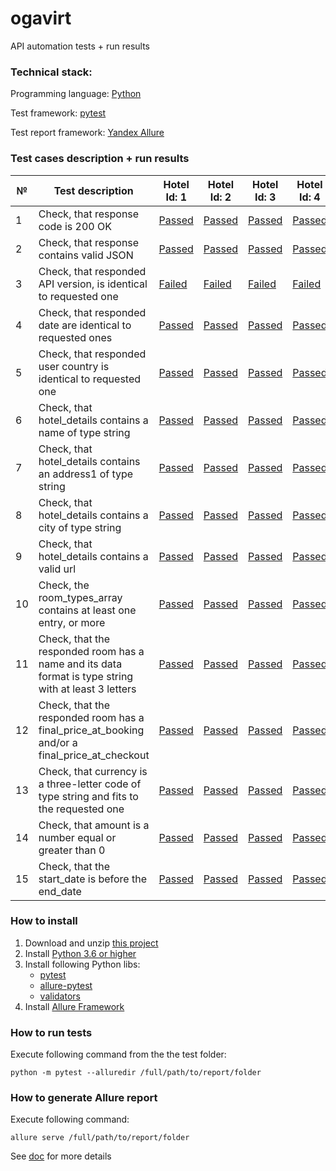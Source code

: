 # ogavirt
API automation tests + run results

### Technical stack:
Programming language: [Python](https://www.python.org/)

Test framework: [pytest](https://docs.pytest.org/en/latest/)

Test report framework: [Yandex Allure](http://allure.qatools.ru/)


### Test cases description + run results

№  | Test description                                                                                    | Hotel Id: 1 | Hotel Id: 2 | Hotel Id: 3 | Hotel Id: 4 
---|------------------------------------------------------------------------------------------------------|-------------|-------------|-------------|------------
1  | Check, that response code is 200 OK                                                                  | [Passed](https://raw.githack.com/alderven/ogavirt/master/allure-report/index.html#suites/32a50fc77e91b1dba530529ef8521191/286cd1c237704093/) | [Passed](https://raw.githack.com/alderven/ogavirt/master/allure-report/index.html#suites/32a50fc77e91b1dba530529ef8521191/47439ea538517277/) | [Passed](https://raw.githack.com/alderven/ogavirt/master/allure-report/index.html#suites/32a50fc77e91b1dba530529ef8521191/1a73b80948980896/) | [Passed](https://raw.githack.com/alderven/ogavirt/master/allure-report/index.html#suites/32a50fc77e91b1dba530529ef8521191/41f2f19e8a84d801/)
2  | Check, that response contains valid JSON                                                             | [Passed](https://raw.githack.com/alderven/ogavirt/master/allure-report/index.html#suites/32a50fc77e91b1dba530529ef8521191/2681308218dd1500/) | [Passed](https://raw.githack.com/alderven/ogavirt/master/allure-report/index.html#suites/32a50fc77e91b1dba530529ef8521191/5c7745227a3430ca/) | [Passed](https://raw.githack.com/alderven/ogavirt/master/allure-report/index.html#suites/32a50fc77e91b1dba530529ef8521191/422cad6cb45afd2c/) | [Passed](https://raw.githack.com/alderven/ogavirt/master/allure-report/index.html#suites/32a50fc77e91b1dba530529ef8521191/c6eb87a696f2ac5d/)
3  | Check, that responded API version, is identical to requested one                                     | [Failed](https://raw.githack.com/alderven/ogavirt/master/allure-report/index.html#suites/32a50fc77e91b1dba530529ef8521191/f3729ae95eb488c7/) | [Failed](https://raw.githack.com/alderven/ogavirt/master/allure-report/index.html#suites/32a50fc77e91b1dba530529ef8521191/6a3c31a0bc625ce/) | [Failed](https://raw.githack.com/alderven/ogavirt/master/allure-report/index.html#suites/32a50fc77e91b1dba530529ef8521191/741c1da53793db52/) | [Failed](https://raw.githack.com/alderven/ogavirt/master/allure-report/index.html#suites/32a50fc77e91b1dba530529ef8521191/c4c3882003477bef/)
4  | Check, that responded date are identical to requested ones                                           | [Passed](https://raw.githack.com/alderven/ogavirt/master/allure-report/index.html#suites/32a50fc77e91b1dba530529ef8521191/50b9b2a9a8af6582/) | [Passed](https://raw.githack.com/alderven/ogavirt/master/allure-report/index.html#suites/32a50fc77e91b1dba530529ef8521191/736f422b5308024e/) | [Passed](https://raw.githack.com/alderven/ogavirt/master/allure-report/index.html#suites/32a50fc77e91b1dba530529ef8521191/a9545c46c44b41f1/) | [Passed](https://raw.githack.com/alderven/ogavirt/master/allure-report/index.html#suites/32a50fc77e91b1dba530529ef8521191/937c8201f3b38a88/)
5  | Check, that responded user country is identical to requested one                                     | [Passed](https://raw.githack.com/alderven/ogavirt/master/allure-report/index.html#suites/32a50fc77e91b1dba530529ef8521191/87fc99d1afcf9d0f/) | [Passed](https://raw.githack.com/alderven/ogavirt/master/allure-report/index.html#suites/32a50fc77e91b1dba530529ef8521191/c40320fe60a33e7b/) | [Passed](https://raw.githack.com/alderven/ogavirt/master/allure-report/index.html#suites/32a50fc77e91b1dba530529ef8521191/eaac7d3f990d8a99/) | [Passed](https://raw.githack.com/alderven/ogavirt/master/allure-report/index.html#suites/32a50fc77e91b1dba530529ef8521191/654a1709c556fe5a/)
6  | Check, that hotel_details contains a name of type string                                             | [Passed](https://raw.githack.com/alderven/ogavirt/master/allure-report/index.html#suites/32a50fc77e91b1dba530529ef8521191/832bf57dc64d7f77/) | [Passed](https://raw.githack.com/alderven/ogavirt/master/allure-report/index.html#suites/32a50fc77e91b1dba530529ef8521191/65bb2577782a65ad/) | [Passed](https://raw.githack.com/alderven/ogavirt/master/allure-report/index.html#suites/32a50fc77e91b1dba530529ef8521191/a6f86c5842b3ebc1/) | [Passed](https://raw.githack.com/alderven/ogavirt/master/allure-report/index.html#suites/32a50fc77e91b1dba530529ef8521191/1f5ecf5cc800770d/)
7  | Check, that hotel_details contains an address1 of type string                                        | [Passed](https://raw.githack.com/alderven/ogavirt/master/allure-report/index.html#suites/32a50fc77e91b1dba530529ef8521191/bf55140a6f81eef/) | [Passed](https://raw.githack.com/alderven/ogavirt/master/allure-report/index.html#suites/32a50fc77e91b1dba530529ef8521191/5ac5f89a65023aa0/) | [Passed](https://raw.githack.com/alderven/ogavirt/master/allure-report/index.html#suites/32a50fc77e91b1dba530529ef8521191/1bf5791874f729ee/) | [Passed](https://raw.githack.com/alderven/ogavirt/master/allure-report/index.html#suites/32a50fc77e91b1dba530529ef8521191/1cd213d4b770824b/)
8  | Check, that hotel_details contains a city of type string                                             | [Passed](https://raw.githack.com/alderven/ogavirt/master/allure-report/index.html#suites/32a50fc77e91b1dba530529ef8521191/5c76675adb80c177/) | [Passed](https://raw.githack.com/alderven/ogavirt/master/allure-report/index.html#suites/32a50fc77e91b1dba530529ef8521191/b48447766858b0a4/) | [Passed](https://raw.githack.com/alderven/ogavirt/master/allure-report/index.html#suites/32a50fc77e91b1dba530529ef8521191/261a58b1eb4034ad/) | [Passed](https://raw.githack.com/alderven/ogavirt/master/allure-report/index.html#suites/32a50fc77e91b1dba530529ef8521191/d0450de8f7d072ba/)
9  | Check, that hotel_details contains a valid url                                                       | [Passed](https://raw.githack.com/alderven/ogavirt/master/allure-report/index.html#suites/32a50fc77e91b1dba530529ef8521191/bc695fe4daac49e3/) | [Passed](https://raw.githack.com/alderven/ogavirt/master/allure-report/index.html#suites/32a50fc77e91b1dba530529ef8521191/3e4daa6c066b5288/) | [Passed](https://raw.githack.com/alderven/ogavirt/master/allure-report/index.html#suites/32a50fc77e91b1dba530529ef8521191/b825d0034c57b3bf/) | [Passed](https://raw.githack.com/alderven/ogavirt/master/allure-report/index.html#suites/32a50fc77e91b1dba530529ef8521191/a363154c1e2724f5/)
10 | Check, the room_types_array contains at least one entry, or more                                     | [Passed](https://raw.githack.com/alderven/ogavirt/master/allure-report/index.html#suites/32a50fc77e91b1dba530529ef8521191/c1503b7652ae8f1/) | [Passed](https://raw.githack.com/alderven/ogavirt/master/allure-report/index.html#suites/32a50fc77e91b1dba530529ef8521191/832f4670f06a420d/) | [Passed](https://raw.githack.com/alderven/ogavirt/master/allure-report/index.html#suites/32a50fc77e91b1dba530529ef8521191/9639b3756db1ffac/) | [Passed](https://raw.githack.com/alderven/ogavirt/master/allure-report/index.html#suites/32a50fc77e91b1dba530529ef8521191/d877dd5e3f3f1081/)
11 | Check, that the responded room has a name and its data format is type string with at least 3 letters | [Passed](https://raw.githack.com/alderven/ogavirt/master/allure-report/index.html#suites/32a50fc77e91b1dba530529ef8521191/85305f4fba41389c/) | [Passed](https://raw.githack.com/alderven/ogavirt/master/allure-report/index.html#suites/32a50fc77e91b1dba530529ef8521191/cdea003accbe8508/) | [Passed](https://raw.githack.com/alderven/ogavirt/master/allure-report/index.html#suites/32a50fc77e91b1dba530529ef8521191/11535149822b75b5/) | [Passed](https://raw.githack.com/alderven/ogavirt/master/allure-report/index.html#suites/32a50fc77e91b1dba530529ef8521191/6eb4bf5f894c7a5/)
12 | Check, that the responded room has a final_price_at_booking and/or a final_price_at_checkout         | [Passed](https://raw.githack.com/alderven/ogavirt/master/allure-report/index.html#suites/32a50fc77e91b1dba530529ef8521191/e0d63b24532b225c/) | [Passed](https://raw.githack.com/alderven/ogavirt/master/allure-report/index.html#suites/32a50fc77e91b1dba530529ef8521191/e19eb14465ea0eb0/) | [Passed](https://raw.githack.com/alderven/ogavirt/master/allure-report/index.html#suites/32a50fc77e91b1dba530529ef8521191/67ea341e0f85f8d/) | [Passed](https://raw.githack.com/alderven/ogavirt/master/allure-report/index.html#suites/32a50fc77e91b1dba530529ef8521191/46e74942c4f8bb49/)
13 | Check, that currency is a three-letter code of type string and fits to the requested one             | [Passed](https://raw.githack.com/alderven/ogavirt/master/allure-report/index.html#suites/32a50fc77e91b1dba530529ef8521191/cd86ea5f59a8d741/) | [Passed](https://raw.githack.com/alderven/ogavirt/master/allure-report/index.html#suites/32a50fc77e91b1dba530529ef8521191/783a7b6f246088b9/) | [Passed](https://raw.githack.com/alderven/ogavirt/master/allure-report/index.html#suites/32a50fc77e91b1dba530529ef8521191/99d272b6faa89117/) | [Passed](https://raw.githack.com/alderven/ogavirt/master/allure-report/index.html#suites/32a50fc77e91b1dba530529ef8521191/4d7e0d9a67d6c449/)
14 | Check, that amount is a number equal or greater than 0                                               | [Passed](https://raw.githack.com/alderven/ogavirt/master/allure-report/index.html#suites/32a50fc77e91b1dba530529ef8521191/52af39d4147c8051/) | [Passed](https://raw.githack.com/alderven/ogavirt/master/allure-report/index.html#suites/32a50fc77e91b1dba530529ef8521191/98a4fe8393eab099/) | [Passed](https://raw.githack.com/alderven/ogavirt/master/allure-report/index.html#suites/32a50fc77e91b1dba530529ef8521191/a463215a6af6b789/) | [Passed](https://raw.githack.com/alderven/ogavirt/master/allure-report/index.html#suites/32a50fc77e91b1dba530529ef8521191/f59c98d5a96005d4/)
15 | Check, that the start_date is before the end_date                                                    | [Passed](https://raw.githack.com/alderven/ogavirt/master/allure-report/index.html#suites/32a50fc77e91b1dba530529ef8521191/d09000eeff2427e4/) | [Passed](https://raw.githack.com/alderven/ogavirt/master/allure-report/index.html#suites/32a50fc77e91b1dba530529ef8521191/4af96614cc81ab01/) | [Passed](https://raw.githack.com/alderven/ogavirt/master/allure-report/index.html#suites/32a50fc77e91b1dba530529ef8521191/a67149482b2fe4f6/) | [Passed](https://raw.githack.com/alderven/ogavirt/master/allure-report/index.html#suites/32a50fc77e91b1dba530529ef8521191/d00d71acb512a044/)
### How to install
1. Download and unzip [this project](https://github.com/alderven/ogavirt/archive/master.zip)
1. Install [Python 3.6 or higher](https://www.python.org/downloads/)
1. Install following Python libs:
   * [pytest](https://docs.pytest.org/en/latest/)
   * [allure-pytest](https://pypi.python.org/pypi/allure-pytest)
   * [validators](https://validators.readthedocs.io/en/latest/)
1. Install [Allure Framework](https://docs.qameta.io/allure/latest/)


### How to run tests
Execute following command from the the test folder:
```
python -m pytest --alluredir /full/path/to/report/folder
```

### How to generate Allure report
Execute following command:
```
allure serve /full/path/to/report/folder
```
See [doc](https://docs.qameta.io/allure/#_report_generation) for more details

